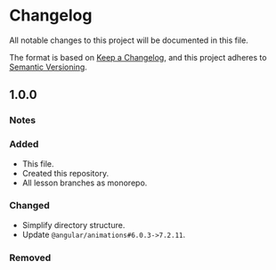 # Changelog

All notable changes to this project will be documented in this file.

The format is based on [Keep a Changelog](https://keepachangelog.com/en/1.0.0/),
and this project adheres to [Semantic Versioning](https://semver.org/spec/v2.0.0.html).

## 1.0.0

### Notes

### Added

- This file.
- Created this repository.
- All lesson branches as monorepo.

### Changed

- Simplify directory structure.
- Update `@angular/animations#6.0.3->7.2.11`.

### Removed